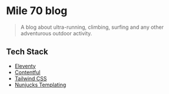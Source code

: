 # Mile 70 blog

> A blog about ultra-running, climbing, surfing and any other adventurous outdoor activity.

## Tech Stack
- [Eleventy](https://www.11ty.dev/)
- [Contentful](https://www.contentful.com/)
- [Tailwind CSS](https://tailwindcss.com/)
- [Nunjucks Templating](https://mozilla.github.io/nunjucks/)